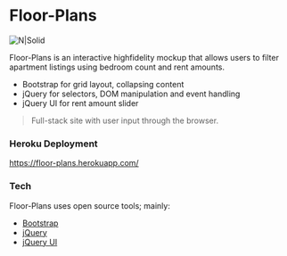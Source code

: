 # Floor-Plans

![N|Solid](http://www.roomsketcher.com/wp-content/uploads/2015/12/RoomSketcher-3D-Floor-Plan_800x600.jpg)

Floor-Plans is an interactive highfidelity mockup that allows users to filter apartment listings using bedroom count and rent amounts.

  - Bootstrap for grid layout, collapsing content
  - jQuery for selectors, DOM manipulation and event handling
  - jQuery UI for rent amount slider

> Full-stack site with user input through the browser. 

### Heroku Deployment

https://floor-plans.herokuapp.com/

### Tech

Floor-Plans uses open source tools; mainly:

* [Bootstrap]
* [jQuery]
* [jQuery UI]

[Bootstrap]: <http://getbootstrap.com/>
[jQuery]: <https://jquery.com/>
[jQuery UI]: <https://jqueryui.com/>